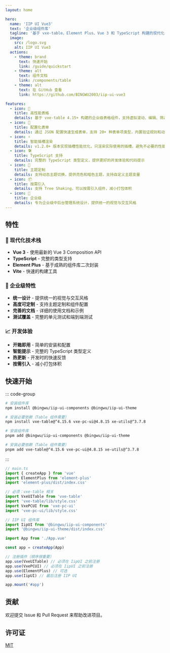 ```yaml
---
layout: home

hero:
  name: 'IIP UI Vue3'
  text: '企业级组件库'
  tagline: '基于 vxe-table、Element Plus、Vue 3 和 TypeScript 构建的现代化组件库'
  image:
    src: /logo.svg
    alt: IIP UI Vue3
  actions:
    - theme: brand
      text: 快速开始
      link: /guide/quickstart
    - theme: alt
      text: 组件文档
      link: /components/table
    - theme: alt
      text: 在 GitHub 查看
      link: https://github.com/BINGWU2003/iip-ui-vue3

features:
  - icon: 🚀
    title: 高性能表格
    details: 基于 vxe-table 4.15+ 构建的企业级表格组件，支持虚拟滚动、编辑、筛选等功能
  - icon: 📝
    title: 配置化表单
    details: 通过 JSON 配置快速生成表单，支持 20+ 种表单项类型，内置验证规则和动态显示
  - icon: ⚡️
    title: 智能插槽渲染
    details: v1.2.0+ 版本实现插槽性能优化，只渲染实际使用的插槽，避免不必要的性能开销
  - icon: 🛠️
    title: TypeScript 支持
    details: 完整的 TypeScript 类型定义，提供更好的开发体验和代码提示
  - icon: 🎨
    title: 主题定制
    details: 支持动态主题切换，提供亮色和暗色主题，支持自定义主题变量
  - icon: 📦
    title: 按需引入
    details: 支持 Tree Shaking，可以按需引入组件，减小打包体积
  - icon: 🔧
    title: 企业级
    details: 专为企业级中后台管理系统设计，提供统一的视觉与交互风格
---
```


## 特性

### 🚀 现代化技术栈

- **Vue 3** - 使用最新的 Vue 3 Composition API
- **TypeScript** - 完整的类型支持
- **Element Plus** - 基于成熟的组件库二次封装
- **Vite** - 快速的构建工具

### 🎯 企业级特性

- **统一设计** - 提供统一的视觉与交互风格
- **高度可定制** - 支持主题定制和组件配置
- **完善的文档** - 详细的使用文档和示例
- **测试覆盖** - 完整的单元测试和端到端测试

### 📈 开发体验

- **开箱即用** - 简单的安装和配置
- **智能提示** - 完整的 TypeScript 类型定义
- **热更新** - 开发时的快速反馈
- **按需引入** - 减小打包体积

## 快速开始

::: code-group

```bash [npm]
# 安装组件库
npm install @bingwu/iip-ui-components @bingwu/iip-ui-theme

# 安装必要依赖（Table 组件需要）
npm install vxe-table@^4.15.6 vxe-pc-ui@4.8.15 xe-utils@^3.7.8
```

```bash [pnpm]
# 安装组件库
pnpm add @bingwu/iip-ui-components @bingwu/iip-ui-theme

# 安装必要依赖（Table 组件需要）
pnpm add vxe-table@^4.15.6 vxe-pc-ui@4.8.15 xe-utils@^3.7.8
```

:::

```ts
// main.ts
import { createApp } from 'vue'
import ElementPlus from 'element-plus'
import 'element-plus/dist/index.css'

// 必须：vxe-table 相关
import VxeUITable from 'vxe-table'
import 'vxe-table/lib/style.css'
import VxePCUI from 'vxe-pc-ui'
import 'vxe-pc-ui/lib/style.css'

// IIP UI 组件库
import IipUI from '@bingwu/iip-ui-components'
import '@bingwu/iip-ui-theme/dist/index.css'

import App from './App.vue'

const app = createApp(App)

// 注册插件（顺序很重要）
app.use(VxeUITable) // 必须在 IipUI 之前注册
app.use(VxePCUI) // 必须在 IipUI 之前注册
app.use(ElementPlus) // 可选
app.use(IipUI) // 最后注册 IIP UI

app.mount('#app')
```

## 贡献

欢迎提交 Issue 和 Pull Request 来帮助改进项目。

## 许可证

[MIT](https://opensource.org/licenses/MIT)
